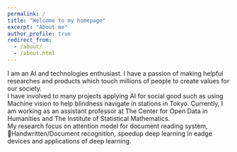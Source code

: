 ```yaml
---
permalink: /
title: "Welcome to my homepage"
excerpt: "About me"
author_profile: true
redirect_from: 
  - /about/
  - /about.html
---
```


I am an AI and technologies enthusiast. I have a passion of making helpful researches and products which touch millions of
people to create values for our society.   
I have involved to many projects applying AI for social good such as using Machine vision to help blindness navigate in stations in Tokyo. Currently, I am working as an assistant professor at The Center for Open Data in Humanities and The Institute of Statistical Mathematics.   
My research focus on attention model for document reading system,  Handwritten/Document recognition, speedup deep learning in eadge devices and applications of deep learning.    
